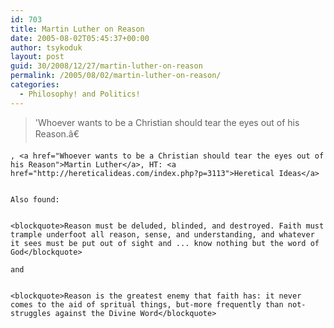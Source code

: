 ```yaml
---
id: 703
title: Martin Luther on Reason
date: 2005-08-02T05:45:37+00:00
author: tsykoduk
layout: post
guid: 30/2008/12/27/martin-luther-on-reason
permalink: /2005/08/02/martin-luther-on-reason/
categories:
  - Philosophy! and Politics!
---
```

<blockquote>'Whoever wants to be a Christian should tear the eyes out of his Reason.â€</blockquote>

	, <a href="Whoever wants to be a Christian should tear the eyes out of his Reason">Martin Luther</a>, HT: <a href="http://hereticalideas.com/index.php?p=3113">Heretical Ideas</a>


	Also found:


	<blockquote>Reason must be deluded, blinded, and destroyed. Faith must trample underfoot all reason, sense, and understanding, and whatever it sees must be put out of sight and ... know nothing but the word of God</blockquote>

	and


	<blockquote>Reason is the greatest enemy that faith has: it never comes to the aid of spritual things, but-more frequently than not-struggles against the Divine Word</blockquote>